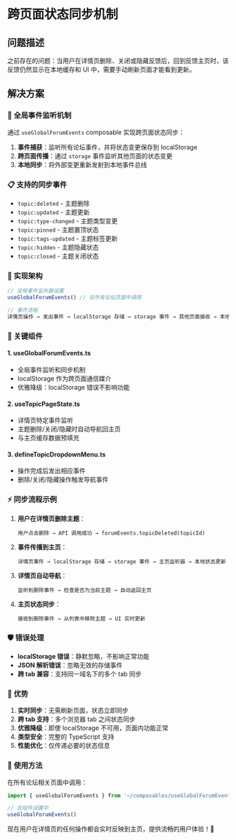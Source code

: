 # 跨页面状态同步机制

## 问题描述

之前存在的问题：当用户在详情页删除、关闭或隐藏反馈后，回到反馈主页时，该反馈仍然显示在本地缓存和 UI 中，需要手动刷新页面才能看到更新。

## 解决方案

### 🔄 全局事件监听机制

通过 `useGlobalForumEvents` composable 实现跨页面状态同步：

1. **事件捕获**：监听所有论坛事件，并将状态变更保存到 localStorage
2. **跨页面传播**：通过 `storage` 事件监听其他页面的状态变更
3. **本地同步**：将外部变更重新发射到本地事件总线

### 📋 支持的同步事件

- `topic:deleted` - 主题删除
- `topic:updated` - 主题更新  
- `topic:type-changed` - 主题类型变更
- `topic:pinned` - 主题置顶状态
- `topic:tags-updated` - 主题标签更新
- `topic:hidden` - 主题隐藏状态
- `topic:closed` - 主题关闭状态

### 🔧 实现架构

```typescript
// 全局事件监听器设置
useGlobalForumEvents() // 在所有论坛页面中调用

// 事件流程
详情页操作 → 发出事件 → localStorage 存储 → storage 事件 → 其他页面接收 → 本地状态更新
```

### 🎯 关键组件

#### 1. useGlobalForumEvents.ts
- 全局事件监听和同步机制
- localStorage 作为跨页面通信媒介
- 优雅降级：localStorage 错误不影响功能

#### 2. useTopicPageState.ts  
- 详情页特定事件监听
- 主题删除/关闭/隐藏时自动导航回主页
- 与主页缓存数据预填充

#### 3. defineTopicDropdownMenu.ts
- 操作完成后发出相应事件
- 删除/关闭/隐藏操作触发导航事件

### ⚡ 同步流程示例

1. **用户在详情页删除主题**：
   ```
   用户点击删除 → API 调用成功 → forumEvents.topicDeleted(topicId)
   ```

2. **事件传播到主页**：
   ```
   详情页事件 → localStorage 存储 → storage 事件 → 主页监听器 → 本地状态更新
   ```

3. **详情页自动导航**：
   ```
   监听到删除事件 → 检查是否为当前主题 → 自动返回主页
   ```

4. **主页状态同步**：
   ```
   接收到删除事件 → 从列表中移除主题 → UI 实时更新
   ```

### 🛡️ 错误处理

- **localStorage 错误**：静默忽略，不影响正常功能
- **JSON 解析错误**：忽略无效的存储事件
- **跨 tab 兼容**：支持同一域名下的多个 tab 同步

### 🚀 优势

1. **实时同步**：无需刷新页面，状态立即同步
2. **跨 tab 支持**：多个浏览器 tab 之间状态同步  
3. **优雅降级**：即使 localStorage 不可用，页面内功能正常
4. **类型安全**：完整的 TypeScript 支持
5. **性能优化**：仅传递必要的状态信息

### 📝 使用方法

在所有论坛相关页面中调用：

```typescript
import { useGlobalForumEvents } from '~/composables/useGlobalForumEvents'

// 在组件设置中
useGlobalForumEvents()
```

现在用户在详情页的任何操作都会实时反映到主页，提供流畅的用户体验！🎉